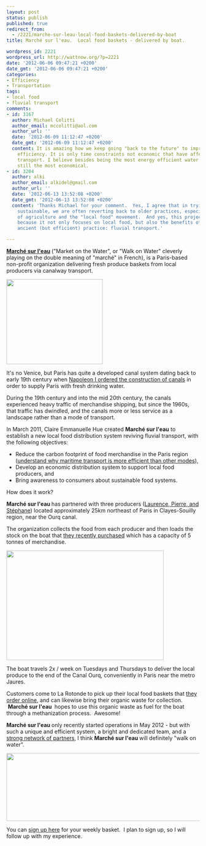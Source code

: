 ```yaml
---
layout: post
status: publish
published: true
redirect_from:
  - /2221/marche-sur-leau-local-food-baskets-delivered-by-boat
title: Marché sur l'eau.  Local food baskets - delivered by boat.

wordpress_id: 2221
wordpress_url: http://wattnow.org/?p=2221
date: '2012-06-06 09:47:21 +0200'
date_gmt: '2012-06-06 09:47:21 +0200'
categories:
- Efficiency
- Transportation
tags:
- local food
- fluvial transport
comments:
- id: 3167
  author: Michael Colitti
  author_email: mccolitti@aol.com
  author_url: ''
  date: '2012-06-09 11:12:47 +0200'
  date_gmt: '2012-06-09 11:12:47 +0200'
  content: It is amazing how we keep going "back to the future" to improve energy
    efficiency. It is only time constraints not economic that have affected maritime
    transport. I believe besides being the most energy efficient water transport is
    still the most economical.
- id: 3204
  author: alki
  author_email: alkidel@gmail.com
  author_url: ''
  date: '2012-06-13 13:52:08 +0200'
  date_gmt: '2012-06-13 13:52:08 +0200'
  content: 'Thanks Michael for your comment.  Yes, I agree that in trying to be more
    sustainable, we are often reverting back to older practices, especially in terms
    of agriculture and the "local food" movement.  And yes, this project is special
    because it not only focuses on local food, but also the benefits of another somewhat
    ancient (but efficient) practice: fluvial transport.'

---
```

<p><strong><a href="http://www.marchesurleau.com/philosophie/notre-projet/">Marché sur l'eau</a>&nbsp;</strong>("Market on the Water", or "Walk on Water" cleverly playing on the double meaning of "marché" in French),&nbsp;is a Paris-based non-profit organization delivering fresh produce baskets from local producers via canalway transport.</p>
<p><a href="http://www.marchesurleau.com/philosophie/notre-projet/"><img title="marche_logo" src="{{ 'assets/from-wordpress/uploads/2012/06/marche_logo.png' | relative_url }}" alt="" width="251" height="222" /></a></p>
<p>It's no Venice, but Paris has quite a developed canal system dating back to early 19th century when <a href="http://en.wikipedia.org/wiki/Canal_de_l%27Ourcq">Napoleon I ordered the construction of canals</a> in order to supply Paris with fresh drinking water.</p>
<p>During the 19th century and into the mid 20th century, the canals experienced heavy traffic of merchandise shipping, but since the 1960s, that traffic has dwindled, and the canals more or less service as a landscape rather than a mode of transport.</p>
<p>In March 2011, Claire Emmanuelle Hue created <strong>Marché sur l'eau</strong>&nbsp;to establish a new local food distribution system reviving fluvial transport, with the following objectives:</p>
<ul >
<li>Reduce the carbon footprint of food merchandise in the Paris region (<a href="http://www.inference.phy.cam.ac.uk/withouthotair/c15/page_92.shtml">understand why maritime transport is more efficient than other modes</a>),</li>
<li>Develop an economic distribution system to support local food producers, and</li>
<li>Bring awareness to consumers about sustainable food systems.</li>
</ul>
<p>
<p>How does it work?</p>
<p><strong >Marché sur l'eau </strong><span >has partnered with three producers (</span><a  href="http://www.marchesurleau.com/infos-pratiques/comment-acheter/">Laurence, Pierre, and Stéphane</a><span >) located approximately 25km northeast of Paris in Clayes-Souilly region, near the Ourq canal.</span></p>
<p><span >The organization collects the food from each producer and then loads the stock on the boat that </span><a  href="http://www.marchesurleau.com/wp-content/uploads/2012/03/MSE-gazette-n%C2%B02-hiver-2012.pdf">they recently purchased</a><span > which has a capacity of 5 tonnes of merchandise.</span></p>
<div ></div>
<div ><a href="http://www.marchesurleau.com/wp-content/uploads/2012/03/MSE-gazette-n%C2%B02-hiver-2012.pdf"><img title="marche_boat" src="{{ 'assets/from-wordpress/uploads/2012/06/marche_boat.png' | relative_url }}" alt="" width="410" height="286" /></a></div>
<p>
<p>The boat travels 2x / week on Tuesdays and Thursdays to deliver the local produce to the end of the Canal Ourq, conveniently in Paris near the metro Jaures.</p>
<p>Customers come to La Rotonde to pick up their local food baskets that&nbsp;<a href="http://boutique.marchesurleau.com/">they order online</a>, and can likewise bring their organic waste for collection. &nbsp;<strong>Marché sur l'eau&nbsp;</strong>&nbsp;hopes to use this organic waste as fuel for the boat through a methanization process. &nbsp;Awesome!</p>
<p><strong>Marché sur l'eau </strong>only recently started operations in May 2012 - but with such a unique and efficient system, a bright and dedicated team, and a <a href="http://www.marchesurleau.com/allez-plus-loin/les-amis/">strong network of partners</a>, I think&nbsp;<strong>Marché sur l'eau </strong>will definitely "walk on water".</p>
<p><a href="http://www.marchesurleau.com/wp-content/uploads/2011/12/MSE_gazette_N%C2%B01.pdf"><img class="alignnone  wp-image-2236" title="marche_in action" src="{{ 'assets/from-wordpress/uploads/2012/06/marche_in-action-1024x248.png' | relative_url }}" alt="" width="732" height="177" /></a></p>
<p>You can <a href="http://boutique.marchesurleau.com/">sign up here</a>&nbsp;for your weekly basket. &nbsp;I plan to sign up, so I will follow up with my experience.</p>

